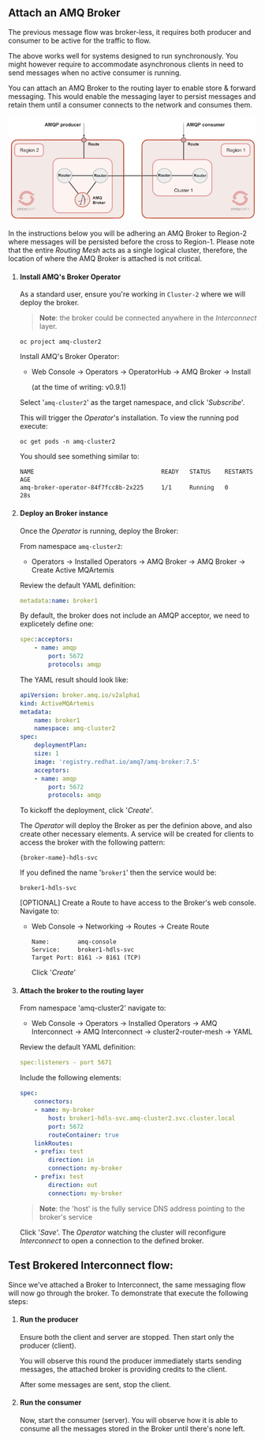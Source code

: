 
## Attach an AMQ Broker

The previous message flow was broker-less, it requires both producer and consumer to be active for the traffic to flow.

The above works well for systems designed to run synchronously. You might however require to accommodate asynchronous clients in need to send messages when no active consumer is running.

You can attach an AMQ Broker to the routing layer to enable store & forward messaging. This would enable the messaging layer to persist messages and retain them until a consumer connects to the network and consumes them.

![](./images/interconnect-brokered.png "An AMQ Broker is attached to the mesh")

In the instructions below you will be adhering an AMQ Broker to Region-2 where messages will be persisted before the cross to Region-1. Please note that the entire *Routing Mesh* acts as a single logical cluster, therefore, the location of where the AMQ Broker is attached is not critical.

1. #### Install AMQ's Broker Operator

	As a standard user, ensure you're working in `Cluster-2` where we will deploy the broker.
	
	>**Note**: the broker could be connected anywhere in the *Interconnect* layer.

	   oc project amq-cluster2


	Install AMQ's Broker Operator:

	- Web Console -> Operators -> OperatorHub -> AMQ Broker -> Install 

		(at the time of writing: v0.9.1)

	Select '`amq-cluster2`' as the target namespace, and click '*Subscribe*'.

	This will trigger the *Operator*'s installation. To view the running pod execute:

	   oc get pods -n amq-cluster2

	You should see something similar to:

	```
	NAME                                    READY   STATUS    RESTARTS   AGE
	amq-broker-operator-84f7fcc8b-2x225     1/1     Running   0          28s
	```

1. #### Deploy an Broker instance

	Once the *Operator* is running, deploy the Broker:

	From namespace `amq-cluster2`:

	- Operators -> Installed Operators -> AMQ Broker -> AMQ Broker -> Create Active MQArtemis

	Review the default YAML definition:

	```yaml
	metadata:name: broker1
	```
	By default, the broker does not include an AMQP acceptor, we need to explicetely define one:

	```yaml
	spec:acceptors:
		- name: amqp
			port: 5672
			protocols: amqp
	```

	The YAML result should look like:
	```yaml
	apiVersion: broker.amq.io/v2alpha1
	kind: ActiveMQArtemis
	metadata:
		name: broker1
		namespace: amq-cluster2
	spec:
		deploymentPlan:
		size: 1
		image: 'registry.redhat.io/amq7/amq-broker:7.5'
		acceptors:
		- name: amqp
			port: 5672
			protocols: amqp
	```

	To kickoff the deployment, click '*Create*'.

	The *Operator* will deploy the Broker as per the definion above, and also create other necessary elements. A service will be created for clients to access the broker with the following pattern:

	   {broker-name}-hdls-svc

	If you defined the name '`broker1`' then the service would be: 

	   broker1-hdls-svc

	[OPTIONAL]
	Create a Route to have access to the Broker's web console. Navigate to:

	- Web Console -> Networking -> Routes -> Create Route
		```
		Name:        amq-console
		Service:     broker1-hdls-svc
		Target Port: 8161 -> 8161 (TCP)
		```
		Click '*Create*'


1. #### Attach the broker to the routing layer

	From namespace 'amq-cluster2' navigate to:

	- Web Console -> Operators -> Installed Operators -> AMQ Interconnect -> AMQ Interconnect -> cluster2-router-mesh -> YAML

	Review the default YAML definition:
	```yaml
	spec:listeners - port 5671
	```
	Include the following elements:
	```yaml
	spec:
		connectors:
		- name: my-broker
			host: broker1-hdls-svc.amq-cluster2.svc.cluster.local
			port: 5672
			routeContainer: true
		linkRoutes:
		- prefix: test
			direction: in
			connection: my-broker
		- prefix: test
			direction: out
			connection: my-broker
	```
	>**Note**: the 'host' is the fully service DNS address pointing to the broker's service

	Click '*Save*'. The *Operator* watching the cluster will reconfigure *Interconnect* to open a connection to the defined broker.



## Test Brokered Interconnect flow:

Since we've attached a Broker to Interconnect, the same messaging flow will now go through the broker. To demonstrate that execute the following steps:

1. #### Run the producer

	Ensure both the client and server are stopped. Then start only the producer (client).

	You will observe this round the producer immediately starts sending messages, the attached broker is providing credits to the client.

	After some messages are sent, stop the client.


1. #### Run the consumer

	Now, start the consumer (server). You will observe how it is able to consume all the messages stored in the Broker until there's none left.


